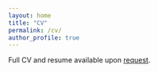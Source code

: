 ```yaml
---
layout: home
title: "CV"
permalink: /cv/
author_profile: true
---
```


Full CV and resume available upon [request](mailto:erika.hunhoff@colorado.edu).
